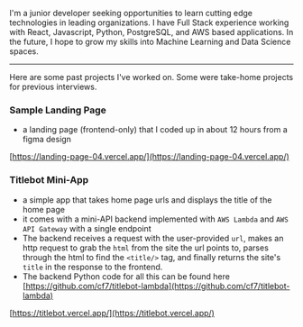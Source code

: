 I'm a junior developer seeking opportunities to learn cutting edge technologies in leading organizations. I have Full Stack experience working with React, Javascript, Python, PostgreSQL, and AWS based applications. In the future, I hope to grow my skills into Machine Learning and Data Science spaces.

---

Here are some past projects I've worked on. Some were take-home projects for previous interviews.

### Sample Landing Page
- a landing page (frontend-only) that I coded up in about 12 hours from a figma design

[https://landing-page-04.vercel.app/](https://landing-page-04.vercel.app/)

### Titlebot Mini-App
- a simple app that takes home page urls and displays the title of the home page
- it comes with a mini-API backend implemented with `AWS Lambda` and `AWS API Gateway` with a single endpoint
- The backend receives a request with the user-provided `url`, makes an http request to grab the `html` from the site the url points to, parses through the html to find the `<title/>` tag, and finally returns the site's `title` in the response to the frontend.
- The backend Python code for all this can be found here [https://github.com/cf7/titlebot-lambda](https://github.com/cf7/titlebot-lambda)

[https://titlebot.vercel.app/](https://titlebot.vercel.app/)
